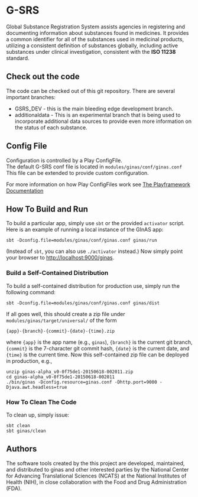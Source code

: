 # G-SRS

Global Substance Registration System assists agencies in 
registering and documenting information about substances 
found in medicines. It provides a 
common identifier for all of the substances 
used in medicinal products, utilizing a 
consistent definition of substances globally, 
including active substances under clinical 
investigation, consistent with the **ISO 11238** standard.

## Check out the code

The code can be checked out of this git repository.  There are several important branches:
* GSRS_DEV - this is the main bleeding edge development branch.
* additionaldata - This is an experimental branch that is being used to incorporate additional data sources to provide even more information on the status of each substance.

## Config File
Configuration is controlled by a Play ConfigFile.  
The default G-SRS conf file is located in 
`modules/ginas/conf/ginas.conf` 
This file can be extended to provide custom configuration.

For more information on how Play ConfigFiles work see [The Playframework Documentation](https://www.playframework.com/documentation/2.5.x/ConfigFile)

## How To Build and Run
To build a particular app, simply use ```sbt``` or the provided
```activator``` script. Here is an example of running a local instance
of the GInAS app:

```
sbt -Dconfig.file=modules/ginas/conf/ginas.conf ginas/run
```

(Instead of ```sbt```, you can also use ```./activator``` instead.)
Now simply point your browser to [http://localhost:9000/ginas](http://localhost:9000/ginas).



### Build a Self-Contained Distribution
To build a self-contained distribution for production use, simply run
the following command:

```
sbt -Dconfig.file=modules/ginas/conf/ginas.conf ginas/dist
```

If all goes well, this should create a zip file under
```modules/ginas/target/universal/``` of the form

```
{app}-{branch}-{commit}-{date}-{time}.zip
```

where ```{app}``` is the app name (e.g., ```ginas```), ```{branch}``` is
the current git branch, ```{commit}``` is the 7-character git commit hash,
```{date}``` is the current date, and ```{time}``` is the current time.
Now this self-contained zip file can be deployed in production, e.g.,

```
unzip ginas-alpha_v0-0f75de1-20150618-002011.zip
cd ginas-alpha_v0-0f75de1-20150618-002011
./bin/ginas -Dconfig.resource=ginas.conf -Dhttp.port=9000 -Djava.awt.headless=true
```

### How To Clean The Code
To clean up, simply issue:

```
sbt clean
sbt ginas/clean
```

## Authors
The software tools created by the this project are developed, maintained, and distributed to ginas and other interested parties by the National Center for Advancing Translational Sciences (NCATS) at the National Institutes of Health (NIH), in close collaboration with the Food and Drug Administration (FDA). 